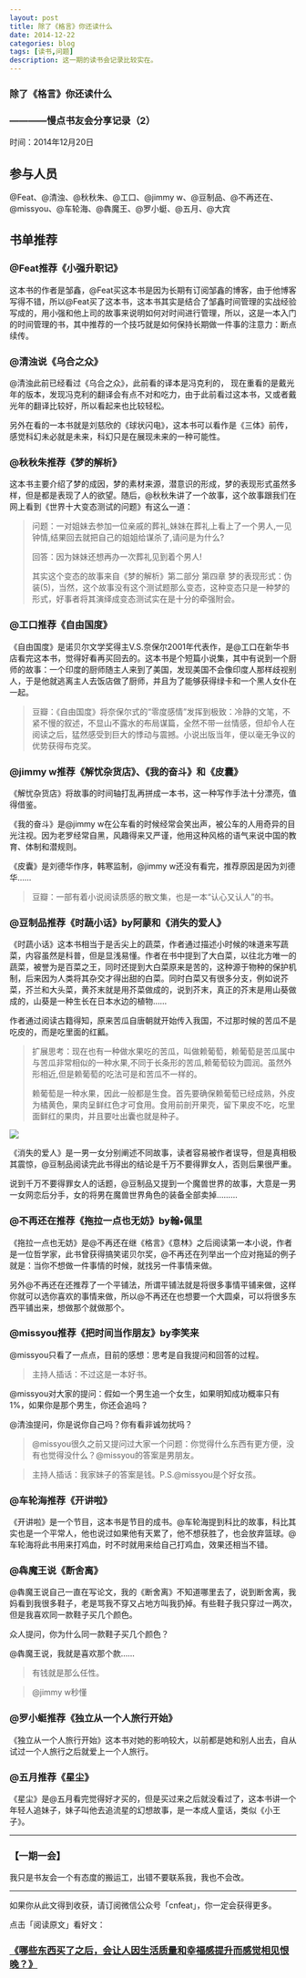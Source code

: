 ```yaml
---
layout: post
title: 除了《格言》你还读什么
date: 2014-12-22
categories: blog
tags: [读书,问题]
description: 这一期的读书会记录比较实在。
---
```



### 除了《格言》你还读什么

### ————慢点书友会分享记录（2）


时间：2014年12月20日

## 参与人员

@Feat、@清浊、@秋秋朱、@工口、@jimmy w、@豆制品、@不再还在、@missyou、@车轮海、@犇魔王、@罗小蜓、@五月、@大宾

## 书单推荐

### @Feat推荐《小强升职记》

这本书的作者是邹鑫，@Feat买这本书是因为长期有订阅邹鑫的博客，由于他博客写得不错，所以@Feat买了这本书，这本书其实是结合了邹鑫时间管理的实战经验写成的，用小强和他上司的故事来说明如何对时间进行管理，所以，这是一本入门的时间管理的书，其中推荐的一个技巧就是如何保持长期做一件事的注意力：断点续传。

### @清浊说《乌合之众》

@清浊此前已经看过《乌合之众》，此前看的译本是冯克利的， 现在重看的是戴光年的版本，发现冯克利的翻译会有点不对和吃力，由于此前看过这本书，又或者戴光年的翻译比较好，所以看起来也比较轻松。

另外在看的一本书就是刘慈欣的《球状闪电》，这本书可以看作是《三体》前传，感觉科幻未必就是未来，科幻只是在展现未来的一种可能性。

### @秋秋朱推荐《梦的解析》

这本书主要介绍了梦的成因，梦的素材来源，潜意识的形成，梦的表现形式虽然多样，但是都是表现了人的欲望。随后，@秋秋朱讲了一个故事，这个故事跟我们在网上看到《世界十大变态测试的问题》有这么一道：

>问题：一对姐妹去参加一位亲戚的葬礼,妹妹在葬礼上看上了一个男人,一见钟情,结果回去就把自己的姐姐给谋杀了,请问是为什么?
>
>回答：因为妹妹还想再办一次葬礼见到着个男人!
>
>其实这个变态的故事来自《梦的解析》第二部分 第四章 梦的表现形式：伪装(5)，当然，这个故事没有这个测试题那么变态，这种变态只是一种梦的形式，好事者将其演绎成变态测试实在是十分的牵强附会。

### @工口推荐《自由国度》

《自由国度》是诺贝尔文学奖得主V.S.奈保尔2001年代表作，是@工口在新华书店看完这本书，觉得好看再买回去的。这本书是个短篇小说集，其中有说到一个厨师的故事：一个印度的厨师随主人来到了美国，发现美国不会像印度人那样歧视别人，于是他就逃离主人去饭店做了厨师，并且为了能够获得绿卡和一个黑人女仆在一起。

>豆瓣：《自由国度》将奈保尔式的“零度感情”发挥到极致：冷静的文笔，不紧不慢的叙述，不显山不露水的布局谋篇，全然不带一丝情感，但却令人在阅读之后，猛然感受到巨大的悸动与震撼。小说出版当年，便以毫无争议的优势获得布克奖。

### @jimmy w推荐《解忧杂货店》、《我的奋斗》和《皮囊》

《解忧杂货店》将故事的时间轴打乱再拼成一本书，这一种写作手法十分漂亮，值得借鉴。

《我的奋斗》是@jimmy w在公车看的时候经常会笑出声，被公车的人用奇异的目光注视。因为老罗经常自黑，风趣得来又严谨，他用这种风格的语气来说中国的教育、体制和潜规则。

《皮囊》是刘德华作序，韩寒监制，@jimmy w还没有看完，推荐原因是因为刘德华……

>豆瓣：一部有着小说阅读质感的散文集，也是一本“认心又认人”的书。

### @豆制品推荐《时蔬小话》by阿蒙和《消失的爱人》

《时蔬小话》这本书相当于是舌尖上的蔬菜，作者通过描述小时候的味道来写蔬菜，内容虽然是科普，但是显浅易懂。作者在书中提到了大白菜，以往北方唯一的蔬菜，被誉为是百菜之王，同时还提到大白菜原来是苦的，这种源于物种的保护机制，后来因为人类将其杂交才得出甜的白菜。同时白菜又有很多分支，例如说芥菜，芥兰和大头菜，黄芥末就是用芥菜做成的，说到芥末，真正的芥末是用山葵做成的，山葵是一种生长在日本水边的植物……

作者通过阅读古籍得知，原来苦瓜自唐朝就开始传入我国，不过那时候的苦瓜不是吃皮的，而是吃里面的红瓤。

>扩展思考：现在也有一种做水果吃的苦瓜，叫做赖葡萄，赖葡萄是苦瓜属中与苦瓜非常相似的一种水果,不同于长条形的苦瓜,赖葡萄较为圆润。虽然外形相近,但是赖葡萄的吃法可是和苦瓜不一样的。
>
>赖葡萄是一种水果，因此一般都是生食。首先要确保赖葡萄已经成熟，外皮为橘黄色，果肉呈鲜红色才可食用。食用前剖开果壳，留下果皮不吃，吃里面鲜红的果肉，并且要吐出囊也就是种子。

![](http://cnfeat.qiniudn.com/406186ec92ef1365b1c90c.jpg)

《消失的爱人》是一男一女分别阐述不同故事，读者容易被作者误导，但是真相极其震惊，@豆制品阅读完此书得出的结论是千万不要得罪女人，否则后果很严重。

说到千万不要得罪女人的话题，@豆制品又提到一个魔兽世界的故事，大意是一男一女网恋后分手，女的将男在魔兽世界角色的装备全部卖掉………


### @不再还在推荐《拖拉一点也无妨》by翰•佩里

《拖拉一点也无妨》是@不再还在继《格言》《意林》之后阅读第一本小说，作者是一位哲学家，此书曾获得搞笑诺贝尔奖，@不再还在列举出一个应对拖延的例子就是：当你不想做一件事情的时候，就找另一件事情来做。

另外@不再还在还推荐了一个平铺法，所谓平铺法就是将很多事情平铺来做，这样你就可以选你喜欢的事情来做，所以@不再还在也想要一个大圆桌，可以将很多东西平铺出来，想做那个就做那个。

### @missyou推荐《把时间当作朋友》by李笑来

@missyou只看了一点点，目前的感想：思考是自我提问和回答的过程。

>主持人插话：不过这是一本好书。

@missyou对大家的提问：假如一个男生追一个女生，如果明知成功概率只有1%，如果你是那个男生，你还会追吗？

@清浊提问，你是说你自己吗？你有看非诚勿扰吗？

>@missyou很久之前又提问过大家一个问题：你觉得什么东西有更方便，没有也觉得没什么？@missyou的答案是男朋友。

>主持人插话：我家妹子的答案是钱。P.S.@missyou是个好女孩。


### @车轮海推荐《开讲啦》

《开讲啦》是一个节目，这本书是节目的成书。@车轮海提到科比的故事，科比其实也是一个平常人，他也说过如果他有天累了，他不想获胜了，也会放弃篮球。@车轮海将此书用来打鸡血，时不时就用来给自己打鸡血，效果还相当不错。

### @犇魔王说《断舍离》

@犇魔王说自己一直在写论文，我的《断舍离》不知道哪里去了，说到断舍离，我妈看到我很多鞋子，老是骂我不穿又占地方叫我扔掉。有些鞋子我只穿过一两次，但是我喜欢同一款鞋子买几个颜色。

众人提问，你为什么同一款鞋子买几个颜色？

@犇魔王说，我就是喜欢那个款……

>有钱就是那么任性。

>@jimmy w秒懂

### @罗小蜓推荐《独立从一个人旅行开始》

《独立从一个人旅行开始》这本书对她的影响较大，以前都是她和别人出去，自从试过一个人旅行之后就爱上一个人旅行。

### @五月推荐《星尘》

《星尘》是@五月看完觉得好才买的，但是买过来之后就没看过了，这本书讲一个年轻人追妹子，妹子叫他去追流星的幻想故事，是一本成人童话，类似《小王子》。

---

### **【一期一会】**

我只是书友会一个有态度的搬运工，出错不要联系我，我也不会改。


----

如果你从此文得到收获，请订阅微信公众号「cnfeat」，你一定会获得更多。



点击「阅读原文」看好文：

### [《哪些东西买了之后，会让人因生活质量和幸福感提升而感觉相见恨晚？》](http://www.zhihu.com/question/20840874)




























